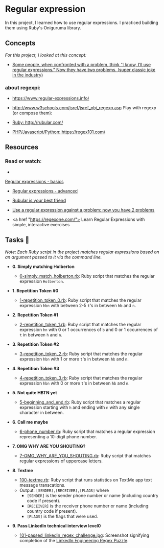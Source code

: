 # Regular expression

In this project, I learned how to use regular expressions. I practiced building
them using Ruby's Oniguruma library.

## Concepts
<p> <i>For this project, I looked at this concept:</i></p>

* <a href ="http://regex.info/blog/2006-09-15/247"> Some people, when confronted with a problem, think “I know, I’ll use regular expressions.”   Now they have two problems. (super classic joke in the industry) </a>

### about regexpi:

* <a href ="https://www.regular-expressions.info/"> https://www.regular-expressions.info/</a><br>

* <a href ="https://www.w3schools.com/jsref/jsref_obj_regexp.asp"> http://www.w3schools.com/jsref/jsref_obj_regexp.asp Play with regexp (or compose them):</a><br>

* <a href ="https://rubular.com/"> Ruby: http://rubular.com/</a><br>

* <a href ="https://regex101.com/"> PHP/Javascript/Python: https://regex101.com/</a>

## Resources
### Read or watch:
* <a href ="https://www.slideshare.net/neha_jain/introducing-regular-expressions">
Regular expressions - basics </a><br>

* <a href ="https://www.slideshare.net/neha_jain/advanced-regular-expressions-80296518"> Regular expressions - advanced </a><br>

* <a href ="https://rubular.com/"> Rubular is your best friend </a><br>

* <a href ="https://blog.codinghorror.com/regular-expressions-now-you-have-two-problems/"> Use a regular expression against a problem: now you have 2 problems </a><br>
* <a href "https://regexone.com/"> Learn Regular Expressions with simple, interactive exercises </a>


## Tasks :page_with_curl:

_Note: Each Ruby script in the project matches regular expressions based on an
argument passed to it via the command line._

* **0. Simply matching Holberton**
  * [0-simply_match_holberton.rb](./0-simply_match_holberton.rb): Ruby script that
  matches the regular expression `Holberton`.

* **1. Repetition Token #0**
  * [1-repetition_token_0.rb](./1-repetition_token_0.rb): Ruby script that matches
  the regular expression `hbn` with between 2-5 `t`'s in between `hb` and `n`.

* **2. Repetition Token #1**
  * [2-repetition_token_1.rb](./2-repetition_token_1.rb): Ruby script that matches
  the regular expression `hn` with 0 or 1 occurrences of `b` and 0 or 1
  occurrences of `t` in between `h` and `n`.

* **3. Repetition Token #2**
  * [3-repetition_token_2.rb](./3-repetition_token_2.rb): Ruby script that matches
  the regular expression `hbn` with 1 or more `t`'s in between `hb` and `n`.

* **4. Repetition Token #3**
  * [4-repetition_token_3.rb](./4-repetition_token_3.rb): Ruby script that matches the
  regular expression `hbn` with 0 or more `t`'s in between `hb` and `n`.

* **5. Not quite HBTN yet**
  * [5-beginning_and_end.rb](./5-beginning_and_end.rb): Ruby script that matches a
  regular expression starting with `h` and ending with `n` with any single character in between.

* **6. Call me maybe**
  * [6-phone_number.rb](./6-phone_number.rb): Ruby script that matches a regular expression
  representing a 10-digit phone number.

* **7. OMG WHY ARE YOU SHOUTING?**
  * [7-OMG_WHY_ARE_YOU_SHOUTING.rb](./7-OMG_WHY_ARE_YOU_SHOUTING.rb): Ruby script that
  matches regular expressions of uppercase letters.

* **8. Textme**
  * [100-textme.rb](./100-textme.rb): Ruby script that runs statistics on TextMe app text
  message transcations.
  * Output: `[SENDER],[RECEIVER],[FLAGS]` where
    * `[SENDER]` is the sender phone number or name (including country code
    if present).
    * `[RECEIVER]` is the receiver phone number or name (including country code
    if present).
    * `[FLAGS]` is the flags that were used.

* **9. Pass LinkedIn technical interview level0**
  * [101-passed_linkedin_regex_challenge.jpg](./101-passed_linkedin_regex_challenge.jpg):
  Screenshot signifying completion of the
  [LinkedIn Engineering Regex Puzzle](https://engineering.linkedin.com/puzzle).

